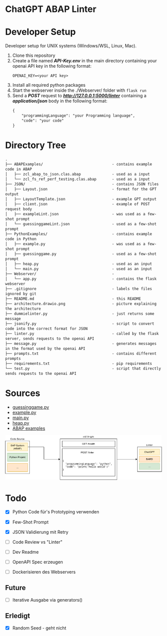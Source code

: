 # ChatGPT ABAP Linter

# Developer Setup

Developer setup for UNIX systems (Windows/WSL, Linux, Mac).

1. Clone this repository
2. Create a file named ***API-Key.env*** in the main directory containing your openai API key in the following format:
    ```
    OPENAI_KEY=<your API key>
    ```
3. Install all required python packages
4. Start the webserver inside the ./Webserver/ folder with `flask run`
5. Send a ***POST*** request to ***http://127.0.0.1:5000/linter*** containing a ***application/json*** body in the following format:
    ```
    {
        "programmingLanguage": "your Programming language",
        "code": "your code"
    }
    ```


# Directory Tree
```
.
├── ABAPExamples/                               - contains example code in ABAP
│   ├── zcl_abap_to_json.clas.abap              - used as a input
│   └── zcl_fs_ref_perf_testing.clas.abap       - used as a input
├── JSON/                                       - contains JSON files
│   ├── Layout.json                             - format for the GPT output
│   ├── LayoutTemplate.json                     - example GPT output
│   ├── client.json                             - example of POST request body
│   ├── exampleLint.json                        - was used as a few-shot prompt
│   └── guessinggameLint.json                   - used as a few-shot prompt
├── PythonExamples/                             - contains example code in Python
│   ├── example.py                              - was used as a few-shot prompt
│   ├── guessinggame.py                         - used as a few-shot prompt
│   ├── heap.py                                 - used as an input
│   └── main.py                                 - used as an input
├── Webserver/                                  - 
│   └── app.py                                  - contains the flask webserver
├── .gitignore                                  - labels the files ignored by git
├── README.md                                   - this README
├── architecture.drawio.png                     - picture explaining the architecture 
├── dummielinter.py                             - just returns some message
├── jsonify.py                                  - script to convert code into the correct format for JSON
├── linter.py                                   - called by the flask server, sends requests to the openai API
├── message.py                                  - generates messages in the format used by the openai API
├── prompts.txt                                 - contains different prompts
├── requirements.txt                            - pip requirements
└── test.py                                     - script that directly sends requests to the openai API
```

# Sources

- [guessinggame.py](https://codereview.stackexchange.com/questions/286118/guessing-game-in-python-which-uses-a-while-loop-with-3-guesses,)
- [example.py](https://www.codingem.com/python-linter/)
- [main.py](https://pythongeeks.org/python-calculator/)
- [heap.py](https://www.geeksforgeeks.org/python-program-for-heap-sort/)
- [ABAP examples](https://github.com/SAP-samples/abap-oo-basics)


![](architecture.drawio.png)

# Todo

- [x] Python Code für's Prototyping verwenden
- [x] Few-Shot Prompt
- [x] JSON Validierung mit Retry

- [ ] Code Review vs "Linter"
- [ ] Dev Readme
- [ ] OpenAPI Spec erzeugen
- [ ] Dockerisieren des Webservers

## Future

- [ ] Iterative Ausgabe via generators()

## Erledigt

- [x] Random Seed - geht nicht
